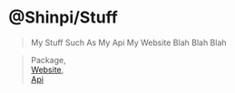 # @Shinpi/Stuff
> My Stuff Such As My Api My Website Blah Blah Blah
 
> Package,<br>
> [Website](https://shinpitekita.repl.co/home),<br>
> [Api](https://shinpitekita.repl.co/api)
